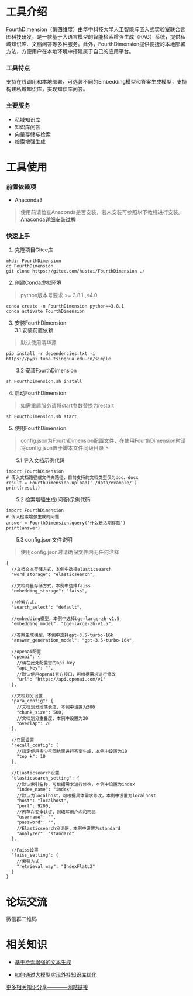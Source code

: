 # 工具介绍
FourthDimension（第四维度）由华中科技大学人工智能与嵌入式实验室联合言图科技研发，是一款基于大语言模型的智能检索增强生成（RAG）系统，提供私域知识库、文档问答等多种服务。此外，FourthDimension提供便捷的本地部署方法，方便用户在本地环境中搭建属于自己的应用平台。

### 工具特点
支持在线调用和本地部署，可选装不同的Embedding模型和答案生成模型，支持构建私域知识库，实现知识库问答。

### 主要服务
* 私域知识库
* 知识库问答
* 向量存储与检索
* 检索增强生成

# 工具使用

### 前置依赖项
- Anaconda3  

> 使用前请检查Anaconda是否安装，若未安装可参照以下教程进行安装。  
> [Anaconda详细安装过程](https://blog.csdn.net/weixin_43858830/article/details/134310118?csdn_share_tail=%7B%22type%22%3A%22blog%22%2C%22rType%22%3A%22article%22%2C%22rId%22%3A%22134310118%22%2C%22source%22%3A%22weixin_43858830%22%7D)

### 快速上手

1. 克隆项目Gitee库
```
mkdir FourthDimension
cd FourthDimension
git clone https://gitee.com/hustai/FourthDimension ./
```
2. 创建Conda虚拟环境
> python版本号要求 >= 3.8.1 ,<4.0
```
conda create -n FourthDimension python==3.8.1
conda activate FourthDimension
```
3. 安装FourthDimension  
3.1 安装前置依赖
> 默认使用清华源
```
pip install -r dependencies.txt -i https://pypi.tuna.tsinghua.edu.cn/simple
```
&nbsp;&nbsp;&nbsp;&nbsp;&nbsp;&nbsp;&nbsp;3.2 安装FourthDimension 
```
sh FourthDimension.sh install
```

4. 启动FourthDimension
> 如需重启服务请将start参数替换为restart
```
sh FourthDimension.sh start
```

5. 使用FourthDimension  

>config.json为FourthDimension配置文件，在使用FourthDimension时请将config.json置于脚本文件同级目录下

&nbsp;&nbsp;&nbsp;&nbsp;&nbsp;&nbsp;&nbsp;5.1 导入文档示例代码
```text
import FourthDimension  
# 传入文档路径或文件夹路径，目前支持的文档类型仅为doc、docx
result = FourthDimension.upload('./data/example/')
print(result)
```
&nbsp;&nbsp;&nbsp;&nbsp;&nbsp;&nbsp;&nbsp;5.2 检索增强生成(问答)示例代码
```text
import FourthDimension
# 传入检索增强生成的问题
answer = FourthDimension.query('什么是活期存款')
print(answer)
```
&nbsp;&nbsp;&nbsp;&nbsp;&nbsp;&nbsp;&nbsp;5.3 config.json文件说明  
> 使用config.json时请确保文件内无任何注释
```text
{
  //文档文本存储方式，本例中选择elasticsearch
  "word_storage": "elasticsearch",

  //文档向量存储方式，本例中选择faiss
  "embedding_storage": "faiss",

  //检索方式，
  "search_select": "default",

  //embedding模型，本例中选择bge-large-zh-v1.5
  "embedding_model": "bge-large-zh-v1.5",

  //答案生成模型，本例中选择gpt-3.5-turbo-16k
  "answer_generation_model": "gpt-3.5-turbo-16k",

  //openai配置
  "openai": {
    //请在此处配置您的api key
    "api_key": "",
    //默认使用openai官方接口，可根据需求进行修改
    "url": "https://api.openai.com/v1"
  },

  //文档划分设置
  "para_config": {
    //文档划分段落长度，本例中设置为500
    "chunk_size": 500,
    //文档划分重叠度，本例中设置为20
    "overlap": 20
  },

  //召回设置
  "recall_config": {
    //指定使用多少召回结果进行答案生成，本例中设置为10
    "top_k": 10
  },

  //Elasticsearch设置
  "elasticsearch_setting": {
    //默认索引名称，可根据需求进行修改，本例中设置为index
    "index_name": "index",
    //默认为localhost，可根据具体需求修改，本例中设置为localhost
    "host": "localhost",
    "port": 9200,
    //若存在安全认证，则填写用户名和密码
    "username": "",
    "password": "",
    //Elasticsearch分词器，本例中设置为standard
    "analyzer": "standard"
  },

  //Faiss设置
  "faiss_setting": {
    //索引方式
    "retrieval_way": "IndexFlatL2"
  }
}
```
# 论坛交流
微信群二维码

# 相关知识
- [基于检索增强的文本生成](https://hustai.gitee.io/zh/posts/rag/RetrieveTextGeneration.html)

- [如何通过大模型实现外挂知识库优化](https://hustai.gitee.io/zh/posts/rag/LLMretrieval.html)

 [更多相关知识分享————网站链接](https://hustai.tech/zh/)


